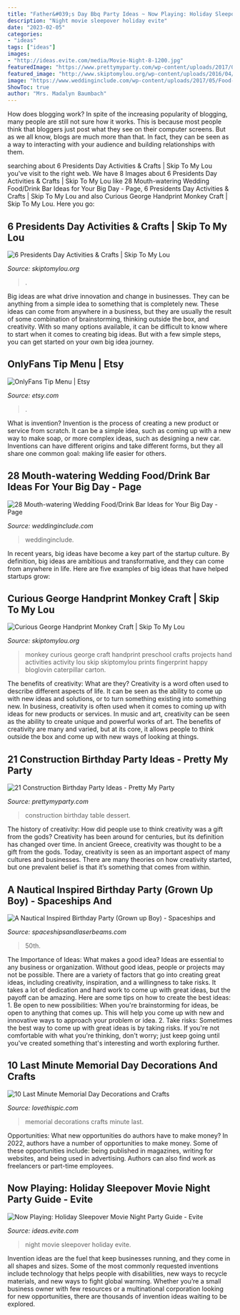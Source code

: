 ```yaml
---
title: "Father&#039;s Day Bbq Party Ideas ~ Now Playing: Holiday Sleepover Movie Night Party Guide"
description: "Night movie sleepover holiday evite"
date: "2023-02-05"
categories:
- "ideas"
tags: ["ideas"]
images:
- "http://ideas.evite.com/media/Movie-Night-8-1200.jpg"
featuredImage: "https://www.prettymyparty.com/wp-content/uploads/2017/07/construction-party-ideas-dessert-table.jpg"
featured_image: "http://www.skiptomylou.org/wp-content/uploads/2016/04/curious-george-monkey-craft-1.jpg"
image: "https://www.weddinginclude.com/wp-content/uploads/2017/05/Food-Station-Ideas-Your-Guests-Will-Drool-Over.jpg"
ShowToc: true
author: "Mrs. Madalyn Baumbach"
---
```



How does blogging work?
In spite of the increasing popularity of blogging, many people are still not sure how it works. This is because most people think that bloggers just post what they see on their computer screens. But as we all know, blogs are much more than that. In fact, they can be seen as a way to interacting with your audience and building relationships with them.

	

		
searching about 6 Presidents Day Activities &amp; Crafts | Skip To My Lou you've visit to the right web. We have 8 Images about 6 Presidents Day Activities &amp; Crafts | Skip To My Lou like 28 Mouth-watering Wedding Food/Drink Bar Ideas for Your Big Day - Page, 6 Presidents Day Activities &amp; Crafts | Skip To My Lou and also Curious George Handprint Monkey Craft | Skip To My Lou. Here you go:
		
    
## 6 Presidents Day Activities &amp; Crafts | Skip To My Lou

<img loading=lazy src="https://www.skiptomylou.org/wp-content/uploads/2014/02/6-presidents-day-crafts-1.jpg" onerror="this.onerror=null;this.src='https://tse2.mm.bing.net/th?id=OIP.ZwvgDgCrnKbusITGtejIJwHaKl&amp;pid=15.1';" alt="6 Presidents Day Activities &amp; Crafts | Skip To My Lou">

_Source: skiptomylou.org_

>. 

	

Big ideas are what drive innovation and change in businesses. They can be anything from a simple idea to something that is completely new. These ideas can come from anywhere in a business, but they are usually the result of some combination of brainstorming, thinking outside the box, and creativity. With so many options available, it can be difficult to know where to start when it comes to creating big ideas. But with a few simple steps, you can get started on your own big idea journey.

    
## OnlyFans Tip Menu | Etsy

<img loading=lazy src="https://i.etsystatic.com/16328644/r/il/3e039f/2659525477/il_fullxfull.2659525477_5f8t.jpg" onerror="this.onerror=null;this.src='https://tse3.mm.bing.net/th?id=OIP.GkI6WPbfmcPI4vWtJw5jCQHaLH&amp;pid=15.1';" alt="OnlyFans Tip Menu | Etsy">

_Source: etsy.com_

>. 

	

What is invention?
Invention is the process of creating a new product or service from scratch. It can be a simple idea, such as coming up with a new way to make soap, or more complex ideas, such as designing a new car. Inventions can have different origins and take different forms, but they all share one common goal: making life easier for others.

    
## 28 Mouth-watering Wedding Food/Drink Bar Ideas For Your Big Day - Page

<img loading=lazy src="https://www.weddinginclude.com/wp-content/uploads/2017/05/Food-Station-Ideas-Your-Guests-Will-Drool-Over.jpg" onerror="this.onerror=null;this.src='https://tse2.mm.bing.net/th?id=OIP.5OyvEMONTWfi-WZihH7qIwHaKS&amp;pid=15.1';" alt="28 Mouth-watering Wedding Food/Drink Bar Ideas for Your Big Day - Page">

_Source: weddinginclude.com_

>weddinginclude. 

	

In recent years, big ideas have become a key part of the startup culture. By definition, big ideas are ambitious and transformative, and they can come from anywhere in life. Here are five examples of big ideas that have helped startups grow: 

    
## Curious George Handprint Monkey Craft | Skip To My Lou

<img loading=lazy src="http://www.skiptomylou.org/wp-content/uploads/2016/04/curious-george-monkey-craft-1.jpg" onerror="this.onerror=null;this.src='https://tse1.mm.bing.net/th?id=OIP.uI69S1LhEiSoT4prBIOoSwHaIR&amp;pid=15.1';" alt="Curious George Handprint Monkey Craft | Skip To My Lou">

_Source: skiptomylou.org_

>monkey curious george craft handprint preschool crafts projects hand activities activity lou skip skiptomylou prints fingerprint happy bloglovin caterpillar carton. 

	

The benefits of creativity: What are they?
Creativity is a word often used to describe different aspects of life. It can be seen as the ability to come up with new ideas and solutions, or to turn something existing into something new. In business, creativity is often used when it comes to coming up with ideas for new products or services. In music and art, creativity can be seen as the ability to create unique and powerful works of art. The benefits of creativity are many and varied, but at its core, it allows people to think outside the box and come up with new ways of looking at things.

    
## 21 Construction Birthday Party Ideas - Pretty My Party

<img loading=lazy src="https://www.prettymyparty.com/wp-content/uploads/2017/07/construction-party-ideas-dessert-table.jpg" onerror="this.onerror=null;this.src='https://tse1.mm.bing.net/th?id=OIP.FNiygM3jkBkMzPpRjGd0IgHaJ4&amp;pid=15.1';" alt="21 Construction Birthday Party Ideas - Pretty My Party">

_Source: prettymyparty.com_

>construction birthday table dessert. 

	

The history of creativity: How did people use to think creativity was a gift from the gods?
Creativity has been around for centuries, but its definition has changed over time. In ancient Greece, creativity was thought to be a gift from the gods. Today, creativity is seen as an important aspect of many cultures and businesses. There are many theories on how creativity started, but one prevalent belief is that it’s something that comes from within.

    
## A Nautical Inspired Birthday Party (Grown Up Boy) - Spaceships And

<img loading=lazy src="https://spaceshipsandlaserbeams.com/wp-content/uploads/2015/09/50th-birthday-party-ideas-nautical-theme.jpg.jpg" onerror="this.onerror=null;this.src='https://tse2.mm.bing.net/th?id=OIP.RmEJazVrQ4ns1V8qDGxg2wHaLH&amp;pid=15.1';" alt="A Nautical Inspired Birthday Party (Grown up Boy) - Spaceships and">

_Source: spaceshipsandlaserbeams.com_

>50th. 

	

The Importance of Ideas: What makes a good idea?
Ideas are essential to any business or organization. Without good ideas, people or projects may not be possible. There are a variety of factors that go into creating great ideas, including creativity, inspiration, and a willingness to take risks. It takes a lot of dedication and hard work to come up with great ideas, but the payoff can be amazing. Here are some tips on how to create the best ideas: 1. Be open to new possibilities: When you're brainstorming for ideas, be open to anything that comes up. This will help you come up with new and innovative ways to approach your problem or idea. 2. Take risks: Sometimes the best way to come up with great ideas is by taking risks. If you're not comfortable with what you're thinking, don't worry; just keep going until you've created something that's interesting and worth exploring further. 
    
## 10 Last Minute Memorial Day Decorations And Crafts

<img loading=lazy src="http://www.lovethispic.com/uploaded_images/blogs/10-Last-Minute-Memorial-Day-Decorations-And-Crafts-4865-4.jpg" onerror="this.onerror=null;this.src='https://tse2.mm.bing.net/th?id=OIP.V-LlOCymDB94Vj5mWLCASAHaLM&amp;pid=15.1';" alt="10 Last Minute Memorial Day Decorations and Crafts">

_Source: lovethispic.com_

>memorial decorations crafts minute last. 

	

Opportunities: What new opportunities do authors have to make money?
In 2022, authors have a number of opportunities to make money. Some of these opportunities include: being published in magazines, writing for websites, and being used in advertising. Authors can also find work as freelancers or part-time employees.

    
## Now Playing: Holiday Sleepover Movie Night Party Guide - Evite

<img loading=lazy src="http://ideas.evite.com/media/Movie-Night-8-1200.jpg" onerror="this.onerror=null;this.src='https://tse1.mm.bing.net/th?id=OIP.NSbQd6MsyEdR2d5ta_wMFwHaE8&amp;pid=15.1';" alt="Now Playing: Holiday Sleepover Movie Night Party Guide - Evite">

_Source: ideas.evite.com_

>night movie sleepover holiday evite. 

	

Invention ideas are the fuel that keep businesses running, and they come in all shapes and sizes. Some of the most commonly requested inventions include technology that helps people with disabilities, new ways to recycle materials, and new ways to fight global warming. Whether you’re a small business owner with few resources or a multinational corporation looking for new opportunities, there are thousands of invention ideas waiting to be explored.

